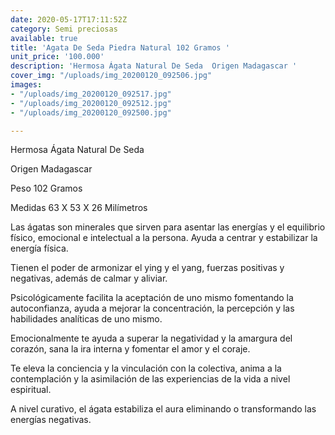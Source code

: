 ```yaml
---
date: 2020-05-17T17:11:52Z
category: Semi preciosas
available: true
title: 'Agata De Seda Piedra Natural 102 Gramos '
unit_price: '100.000'
description: 'Hermosa Ágata Natural De Seda  Origen Madagascar '
cover_img: "/uploads/img_20200120_092506.jpg"
images:
- "/uploads/img_20200120_092517.jpg"
- "/uploads/img_20200120_092512.jpg"
- "/uploads/img_20200120_092500.jpg"

---
```

Hermosa Ágata Natural De Seda 

Origen Madagascar 

Peso 102 Gramos

Medidas 63 X 53 X 26 Milímetros 

Las ágatas son minerales que sirven para asentar las energías y el equilibrio físico, emocional e intelectual a la persona. Ayuda a centrar y estabilizar la energía física.

Tienen el poder de armonizar el ying y el yang, fuerzas positivas y negativas, además de calmar y aliviar.

Psicológicamente facilita la aceptación de uno mismo fomentando la autoconfianza, ayuda a mejorar la concentración, la percepción y las habilidades analíticas de uno mismo.

Emocionalmente te ayuda a superar la negatividad y la amargura del corazón, sana la ira interna y fomentar el amor y el coraje.

Te eleva la conciencia y la vinculación con la colectiva, anima a la contemplación y la asimilación de las experiencias de la vida a nivel espiritual.

A nivel curativo, el ágata estabiliza el aura eliminando o transformando las energías negativas.